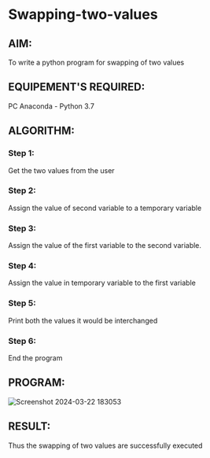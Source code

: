 # Swapping-two-values
## AIM:
To write a python program for swapping of two values
## EQUIPEMENT'S REQUIRED: 
PC
Anaconda - Python 3.7
## ALGORITHM: 
### Step 1:
Get the two values from the user
### Step 2: 
Assign the value of second variable to a temporary variable 
### Step 3: 
Assign the value of the first variable to the second variable.
### Step 4:  
Assign the value in temporary variable to the first variable
### Step 5: 
Print both the values it would be interchanged
### Step 6: 

End the program
## PROGRAM:

 ![Screenshot 2024-03-22 183053](https://github.com/GSanthosh007/Swapping-two-values/assets/147527586/0c6083b2-a261-4394-8982-52cb3d7518c8)


## RESULT:
Thus the swapping of two values are successfully executed



